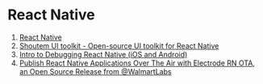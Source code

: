 # React Native

1. [React Native](https://facebook.github.io/react-native/)
1. [Shoutem UI toolkit - Open-source UI toolkit for React Native](https://shoutem.github.io/ui/)
1. [Intro to Debugging React Native (iOS and Android)](http://blog.differential.com/intro-to-debugging-react-native-ios-and-android/)
1. [Publish React Native Applications Over The Air with Electrode RN OTA, an Open Source Release from @WalmartLabs](https://medium.com/walmartlabs/publish-react-native-bundles-over-the-air-with-the-first-electrode-rn-release-3780edb387ba#.71of83kdz)
